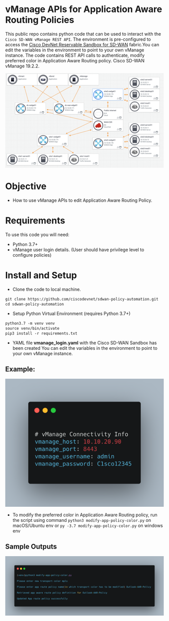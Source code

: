 
# vManage APIs for Application Aware Routing Policies

This public repo contains python code that can be used to interact with the `Cisco SD-WAN vManage REST API`. The environment is pre-configured to access the [Cisco DevNet Reservable Sandbox for SD-WAN](https://devnetsandbox.cisco.com/RM/Diagram/Index/c9679e49-6751-4f43-9bb4-9d7ee162b069?diagramType=Topology) fabric.You can edit the variables in the environment to point to your own vManage instance. The code contains REST API calls to authenticate, modify preferred color in Application Aware Routing policy. Cisco SD-WAN vManage 19.2.2.

![Sandbox Image](./images/sdwan_sandbox.png)


# Objective 

*   How to use vManage APIs to edit Application Aware Routing Policy.

# Requirements

To use this code you will need:

* Python 3.7+
* vManage user login details. (User should have privilege level to configure policies)

# Install and Setup

- Clone the code to local machine.

```
git clone https://github.com/ciscodevnet/sdwan-policy-automation.git
cd sdwan-policy-automation
```
- Setup Python Virtual Environment (requires Python 3.7+)

```
python3.7 -m venv venv
source venv/bin/activate
pip3 install -r requirements.txt
```

- YAML file **vmanage_login.yaml** with the Cisco SD-WAN Sandbox has been created  You can edit the variables in the environment to point to your own vManage instance.

## Example:

![Yaml](./images/vmanage_login.png)

- To modify the preferred color in Application Aware Routing policy, run the script using command `python3 modify-app-policy-color.py` on macOS/Ubuntu env or `py -3.7 modify-app-policy-color.py` on windows env

## Sample Outputs

![AppOutput](./images/output.png)

